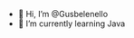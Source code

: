- 👋 Hi, I’m @Gusbelenello
- 🌱 I’m currently learning Java


<!---
Gusbelenello/Gusbelenello is a ✨ special ✨ repository because its `README.md` (this file) appears on your GitHub profile.
You can click the Preview link to take a look at your changes.
--->
